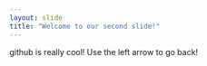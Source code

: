 ```yaml
---
layout: slide
title: "Welcome to our second slide!"
---
```

github is really cool!
Use the left arrow to go back!
